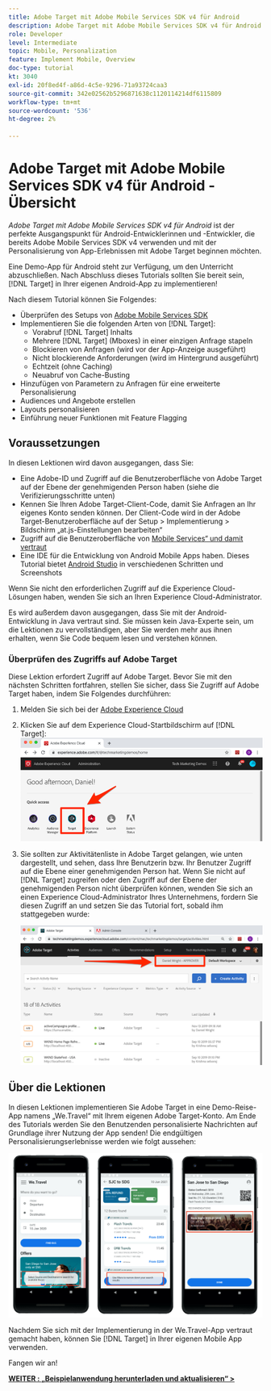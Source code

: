 ```yaml
---
title: Adobe Target mit Adobe Mobile Services SDK v4 für Android
description: Adobe Target mit Adobe Mobile Services SDK v4 für Android ist der perfekte Ausgangspunkt für Android-Entwicklerinnen und -Entwickler, die bereits Adobe Mobile Services SDK v4 verwenden und mit der Personalisierung von App-Erlebnissen mit Adobe Target beginnen möchten.
role: Developer
level: Intermediate
topic: Mobile, Personalization
feature: Implement Mobile, Overview
doc-type: tutorial
kt: 3040
exl-id: 20f8ed4f-a86d-4c5e-9296-71a93724caa3
source-git-commit: 342e02562b5296871638c1120114214df6115809
workflow-type: tm+mt
source-wordcount: '536'
ht-degree: 2%

---
```


# Adobe Target mit Adobe Mobile Services SDK v4 für Android - Übersicht

_Adobe Target mit Adobe Mobile Services SDK v4 für Android_ ist der perfekte Ausgangspunkt für Android-Entwicklerinnen und -Entwickler, die bereits Adobe Mobile Services SDK v4 verwenden und mit der Personalisierung von App-Erlebnissen mit Adobe Target beginnen möchten.

Eine Demo-App für Android steht zur Verfügung, um den Unterricht abzuschließen. Nach Abschluss dieses Tutorials sollten Sie bereit sein, [!DNL Target] in Ihrer eigenen Android-App zu implementieren!

Nach diesem Tutorial können Sie Folgendes:

* Überprüfen des Setups von [Adobe Mobile Services SDK](https://experienceleague.adobe.com/docs/mobile-services/android/getting-started-android/requirements.html?lang=de)
* Implementieren Sie die folgenden Arten von [!DNL Target]:
   * Vorabruf [!DNL Target] Inhalts
   * Mehrere [!DNL Target] (Mboxes) in einer einzigen Anfrage stapeln
   * Blockieren von Anfragen (wird vor der App-Anzeige ausgeführt)
   * Nicht blockierende Anforderungen (wird im Hintergrund ausgeführt)
   * Echtzeit (ohne Caching)
   * Neuabruf von Cache-Busting
* Hinzufügen von Parametern zu Anfragen für eine erweiterte Personalisierung
* Audiences und Angebote erstellen
* Layouts personalisieren
* Einführung neuer Funktionen mit Feature Flagging

## Voraussetzungen 

In diesen Lektionen wird davon ausgegangen, dass Sie:

* Eine Adobe-ID und Zugriff auf die Benutzeroberfläche von Adobe Target auf der Ebene der genehmigenden Person haben (siehe die Verifizierungsschritte unten)
* Kennen Sie Ihren Adobe Target-Client-Code, damit Sie Anfragen an Ihr eigenes Konto senden können. Der Client-Code wird in der Adobe Target-Benutzeroberfläche auf der   Setup > Implementierung > Bildschirm „at.js-Einstellungen bearbeiten“
* Zugriff auf die Benutzeroberfläche von [Mobile Services“ und damit vertraut ](https://mobilemarketing.adobe.com/)
* Eine IDE für die Entwicklung von Android Mobile Apps haben. Dieses Tutorial bietet [Android Studio](https://developer.android.com/studio/install) in verschiedenen Schritten und Screenshots

Wenn Sie nicht den erforderlichen Zugriff auf die Experience Cloud-Lösungen haben, wenden Sie sich an Ihren Experience Cloud-Administrator.

Es wird außerdem davon ausgegangen, dass Sie mit der Android-Entwicklung in Java vertraut sind. Sie müssen kein Java-Experte sein, um die Lektionen zu vervollständigen, aber Sie werden mehr aus ihnen erhalten, wenn Sie Code bequem lesen und verstehen können.

### Überprüfen des Zugriffs auf Adobe Target

Diese Lektion erfordert Zugriff auf Adobe Target. Bevor Sie mit den nächsten Schritten fortfahren, stellen Sie sicher, dass Sie Zugriff auf Adobe Target haben, indem Sie Folgendes durchführen:

1. Melden Sie sich bei der [Adobe Experience Cloud ](https://experience.adobe.com/)
1. Klicken Sie auf dem Experience Cloud-Startbildschirm auf [!DNL Target]:
   ![Experience Cloud-Startbildschirm](assets/aec_homeScreen_clickTarget.png)
1. Sie sollten zur Aktivitätenliste in Adobe Target gelangen, wie unten dargestellt, und sehen, dass Ihre Benutzerin bzw. Ihr Benutzer Zugriff auf die Ebene einer genehmigenden Person hat. Wenn Sie nicht auf [!DNL Target] zugreifen oder den Zugriff auf der Ebene der genehmigenden Person nicht überprüfen können, wenden Sie sich an einen Experience Cloud-Administrator Ihres Unternehmens, fordern Sie diesen Zugriff an und setzen Sie das Tutorial fort, sobald ihm stattgegeben wurde:

   ![Adobe-Benutzeroberfläche](assets/targetUI_approver.png)

## Über die Lektionen

In diesen Lektionen implementieren Sie Adobe Target in eine Demo-Reise-App namens „We.Travel“ mit Ihrem eigenen Adobe Target-Konto. Am Ende des Tutorials werden Sie den Benutzenden personalisierte Nachrichten auf Grundlage ihrer Nutzung der App senden! Die endgültigen Personalisierungserlebnisse werden wie folgt aussehen:

![We.Travel App endgültig](assets/overview_final_result.jpg)

Nachdem Sie sich mit der Implementierung in der We.Travel-App vertraut gemacht haben, können Sie [!DNL Target] in Ihrer eigenen Mobile App verwenden.

Fangen wir an!

**[WEITER : „Beispielanwendung herunterladen und aktualisieren“ >](download-and-update-the-sample-app.md)**
